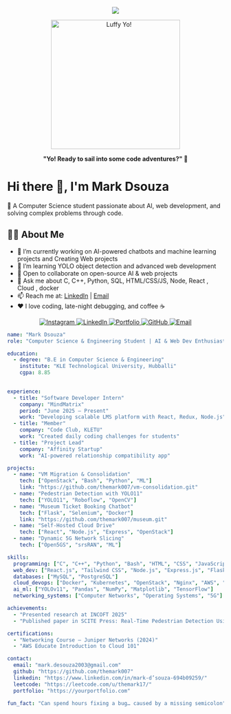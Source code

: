 <!-- Header Animation -->
<p align="center">
  <img src="https://capsule-render.vercel.app/api?type=waving&color=gradient&height=120&section=header&text=Hey%20Everyone!%20🕹️&fontSize=40&animation=fadeIn" />
</p>

<!-- Luffy GIF -->
<p align="center">
  <img src="https://media.giphy.com/media/Nx0rz3jtxtEre/giphy.gif" width="300" alt="Luffy Yo!" />
</p>

<!-- Funny Subtext -->
<p align="center">
  <b> "Yo! Ready to sail into some code adventures?" 🚀</b>
</p>


# Hi there 👋, I'm Mark Dsouza  
🚀 A Computer Science student passionate about AI, web development, and solving complex problems through code.

## 👨‍💻 About Me
- 🔭 I’m currently working on AI-powered chatbots and machine learning projects and Creating Web projects 
- 🌱 I’m learning YOLO object detection and advanced web development  
- 🤝 Open to collaborate on open-source AI & web projects  
- 💬 Ask me about C, C++, Python, SQL, HTML/CSS/JS, Node, React , Cloud , docker  
- 📫 Reach me at: [LinkedIn](#) | [Email](#)  
- ❤️ I love coding, late-night debugging, and coffee ☕

<!-- Social Links -->
<!-- Social Links -->
<p align="center">
  <!-- Instagram -->
  <a href="https://www.instagram.com/yourusername" target="_blank">
    <img src="https://img.shields.io/badge/Instagram-E4405F?style=for-the-badge&logo=instagram&logoColor=white" alt="Instagram"/>
  </a>

  <!-- LinkedIn -->
  <a href="https://www.linkedin.com/in/yourlinkedin" target="_blank">
    <img src="https://img.shields.io/badge/LinkedIn-0077B5?style=for-the-badge&logo=linkedin&logoColor=white" alt="LinkedIn"/>
  </a>

  <!-- Portfolio -->
  <a href="https://yourportfolio.com" target="_blank">
    <img src="https://img.shields.io/badge/Portfolio-000000?style=for-the-badge&logo=About.me&logoColor=white" alt="Portfolio"/>
  </a>

  <!-- GitHub -->
  <a href="https://github.com/yourgithub" target="_blank">
    <img src="https://img.shields.io/badge/GitHub-181717?style=for-the-badge&logo=github&logoColor=white" alt="GitHub"/>
  </a>

  <!-- Email -->
  <a href="mailto:youremail@gmail.com">
    <img src="https://img.shields.io/badge/Email-D14836?style=for-the-badge&logo=gmail&logoColor=white" alt="Email"/>
  </a>
</p>



```yaml
name: "Mark Dsouza"
role: "Computer Science & Engineering Student | AI & Web Dev Enthusiast"

education:
  - degree: "B.E in Computer Science & Engineering"
    institute: "KLE Technological University, Hubballi"
    cgpa: 8.85
  

experience:
  - title: "Software Developer Intern"
    company: "MindMatrix"
    period: "June 2025 – Present"
    work: "Developing scalable LMS platform with React, Redux, Node.js"
  - title: "Member"
    company: "Code Club, KLETU"
    work: "Created daily coding challenges for students"
  - title: "Project Lead"
    company: "Affinity Startup"
    work: "AI-powered relationship compatibility app"

projects:
  - name: "VM Migration & Consolidation"
    tech: ["OpenStack", "Bash", "Python", "ML"]
    link: "https://github.com/themark007/vm-consolidation.git"
  - name: "Pedestrian Detection with YOLO11"
    tech: ["YOLO11", "Roboflow", "OpenCV"]
  - name: "Museum Ticket Booking Chatbot"
    tech: ["Flask", "Selenium", "Docker"]
    link: "https://github.com/themark007/museum.git"
  - name: "Self-Hosted Cloud Drive"
    tech: ["React", "Node.js", "Express", "OpenStack"]
  - name: "Dynamic 5G Network Slicing"
    tech: ["Open5GS", "srsRAN", "ML"]

skills:
  programming: ["C", "C++", "Python", "Bash", "HTML", "CSS", "JavaScript"]
  web_dev: ["React.js", "Tailwind CSS", "Node.js", "Express.js", "Flask", "REST APIs"]
  databases: ["MySQL", "PostgreSQL"]
  cloud_devops: ["Docker", "Kubernetes", "OpenStack", "Nginx", "AWS", "Postman"]
  ai_ml: ["YOLOv11", "Pandas", "NumPy", "Matplotlib", "TensorFlow"]
  networking_systems: ["Computer Networks", "Operating Systems", "5G"]

achievements:
  - "Presented research at INCOFT 2025"
  - "Published paper in SCITE Press: Real-Time Pedestrian Detection Using YOLO11"

certifications:
  - "Networking Course – Juniper Networks (2024)"
  - "AWS Educate Introduction to Cloud 101"

contact:
  email: "mark.desouza2003@gmail.com"
  github: "https://github.com/themark007"
  linkedin: "https://www.linkedin.com/in/mark-d’souza-694b09259/"
  leetcode: "https://leetcode.com/u/themark17/"
  portfolio: "https://yourportfolio.com"

fun_fact: "Can spend hours fixing a bug… caused by a missing semicolon"

```


